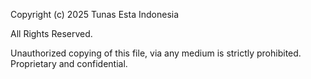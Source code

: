 Copyright (c) 2025 Tunas Esta Indonesia

All Rights Reserved.

Unauthorized copying of this file, via any medium is strictly prohibited. Proprietary and confidential.
